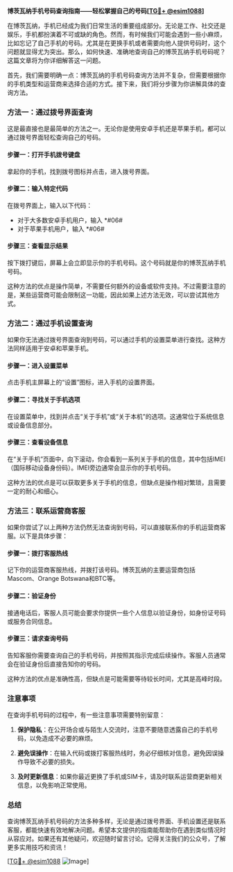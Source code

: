 **博茨瓦纳手机号码查询指南——轻松掌握自己的号码[[TG💪+ @esim1088](https://t.me/s/esim1088)]**

在博茨瓦纳，手机已经成为我们日常生活的重要组成部分。无论是工作、社交还是娱乐，手机都扮演着不可或缺的角色。然而，有时候我们可能会遇到一些小麻烦，比如忘记了自己手机的号码。尤其是在更换手机或者需要向他人提供号码时，这个问题就显得尤为突出。那么，如何快速、准确地查询自己的博茨瓦纳手机号码呢？这篇文章将为你详细解答这一问题。

首先，我们需要明确一点：博茨瓦纳的手机号码查询方法并不复杂，但需要根据你的手机类型和运营商来选择合适的方式。接下来，我们将分步骤为你讲解具体的查询方法。

### 方法一：通过拨号界面查询

这是最直接也是最简单的方法之一。无论你是使用安卓手机还是苹果手机，都可以通过拨号界面轻松查询自己的号码。

#### 步骤一：打开手机拨号键盘
拿起你的手机，找到拨号图标并点击，进入拨号界面。

#### 步骤二：输入特定代码
在拨号界面上，输入以下代码：
- 对于大多数安卓手机用户，输入 *#06#
- 对于苹果手机用户，输入 *#06#

#### 步骤三：查看显示结果
按下拨打键后，屏幕上会立即显示你的手机号码。这个号码就是你的博茨瓦纳手机号码。

这种方法的优点是操作简单，不需要任何额外的设备或软件支持。不过需要注意的是，某些运营商可能会限制这一功能，因此如果上述方法无效，可以尝试其他方式。

### 方法二：通过手机设置查询

如果你无法通过拨号界面查询到号码，可以通过手机的设置菜单进行查找。这种方法同样适用于安卓和苹果手机。

#### 步骤一：进入设置菜单
点击手机主屏幕上的“设置”图标，进入手机的设置界面。

#### 步骤二：寻找关于手机选项
在设置菜单中，找到并点击“关于手机”或“关于本机”的选项。这通常位于系统信息或设备信息部分。

#### 步骤三：查看设备信息
在“关于手机”页面中，向下滚动，你会看到一系列关于手机的信息，其中包括IMEI（国际移动设备身份码）。IMEI旁边通常会显示你的手机号码。

这种方法的优点是可以获取更多关于手机的信息，但缺点是操作相对繁琐，且需要一定的耐心和细心。

### 方法三：联系运营商客服

如果你尝试了以上两种方法仍然无法查询到号码，可以直接联系你的手机运营商客服。以下是具体步骤：

#### 步骤一：拨打客服热线
记下你的运营商客服热线，并拨打该号码。博茨瓦纳的主要运营商包括Mascom、Orange Botswana和BTC等。

#### 步骤二：验证身份
接通电话后，客服人员可能会要求你提供一些个人信息以验证身份，如身份证号码或服务合同信息。

#### 步骤三：请求查询号码
告知客服你需要查询自己的手机号码，并按照其指示完成后续操作。客服人员通常会在验证身份后直接告知你的号码。

这种方法的优点是准确性高，但缺点是可能需要等待较长时间，尤其是高峰时段。

### 注意事项

在查询手机号码的过程中，有一些注意事项需要特别留意：

1. **保护隐私**：在公开场合或与陌生人交流时，注意不要随意透露自己的手机号码，以免造成不必要的麻烦。
   
2. **避免误操作**：在输入代码或拨打客服热线时，务必仔细核对信息，避免因误操作导致不必要的损失。

3. **及时更新信息**：如果你最近更换了手机或SIM卡，请及时联系运营商更新相关信息，以免影响正常使用。

### 总结

查询博茨瓦纳手机号码的方法多种多样，无论是通过拨号界面、手机设置还是联系客服，都能快速有效地解决问题。希望本文提供的指南能帮助你在遇到类似情况时从容应对。如果还有其他疑问，欢迎随时留言讨论。记得关注我们的公众号，了解更多实用技巧和资讯！

[[TG💪+ @esim1088](https://t.me/s/esim1088) ![Image](https://i.postimg.cc/4NQfJmqS/Snipaste-2025-05-13-00-14-12.png)]